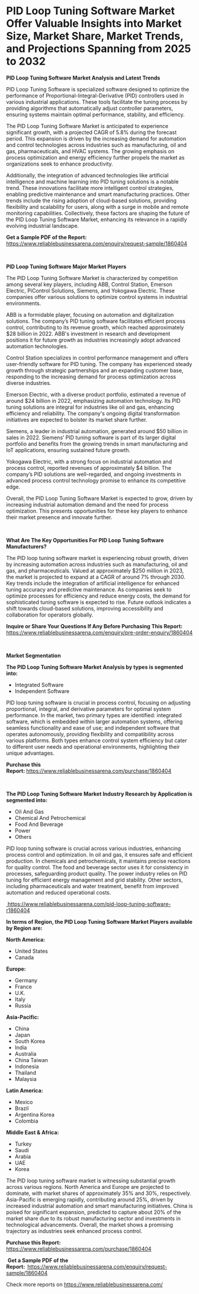 <p><h1>PID Loop Tuning Software Market Offer Valuable Insights into Market Size, Market Share, Market Trends, and Projections Spanning from 2025 to 2032</h1></p><p><strong>PID Loop Tuning Software Market Analysis and Latest Trends</strong></p>
<p><p>PID Loop Tuning Software is specialized software designed to optimize the performance of Proportional-Integral-Derivative (PID) controllers used in various industrial applications. These tools facilitate the tuning process by providing algorithms that automatically adjust controller parameters, ensuring systems maintain optimal performance, stability, and efficiency.</p><p>The PID Loop Tuning Software Market is anticipated to experience significant growth, with a projected CAGR of 5.8% during the forecast period. This expansion is driven by the increasing demand for automation and control technologies across industries such as manufacturing, oil and gas, pharmaceuticals, and HVAC systems. The growing emphasis on process optimization and energy efficiency further propels the market as organizations seek to enhance productivity.</p><p>Additionally, the integration of advanced technologies like artificial intelligence and machine learning into PID tuning solutions is a notable trend. These innovations facilitate more intelligent control strategies, enabling predictive maintenance and smart manufacturing practices. Other trends include the rising adoption of cloud-based solutions, providing flexibility and scalability for users, along with a surge in mobile and remote monitoring capabilities. Collectively, these factors are shaping the future of the PID Loop Tuning Software Market, enhancing its relevance in a rapidly evolving industrial landscape.</p></p>
<p><strong>Get a Sample PDF of the Report:&nbsp;</strong> <a href="https://www.reliablebusinessarena.com/enquiry/request-sample/1860404?utm_campaign=3165&utm_medium=2&utm_source=Github&utm_content=ia&utm_term=09032025&utm_id=pid-loop-tuning-software">https://www.reliablebusinessarena.com/enquiry/request-sample/1860404</a></p>
<p>&nbsp;</p>
<p><strong>PID Loop Tuning Software Major Market Players</strong></p>
<p><p>The PID Loop Tuning Software Market is characterized by competition among several key players, including ABB, Control Station, Emerson Electric, PiControl Solutions, Siemens, and Yokogawa Electric. These companies offer various solutions to optimize control systems in industrial environments.</p><p>ABB is a formidable player, focusing on automation and digitalization solutions. The company’s PID tuning software facilitates efficient process control, contributing to its revenue growth, which reached approximately $28 billion in 2022. ABB's investment in research and development positions it for future growth as industries increasingly adopt advanced automation technologies.</p><p>Control Station specializes in control performance management and offers user-friendly software for PID tuning. The company has experienced steady growth through strategic partnerships and an expanding customer base, responding to the increasing demand for process optimization across diverse industries.</p><p>Emerson Electric, with a diverse product portfolio, estimated a revenue of around $24 billion in 2022, emphasizing automation technology. Its PID tuning solutions are integral for industries like oil and gas, enhancing efficiency and reliability. The company's ongoing digital transformation initiatives are expected to bolster its market share further.</p><p>Siemens, a leader in industrial automation, generated around $50 billion in sales in 2022. Siemens’ PID tuning software is part of its larger digital portfolio and benefits from the growing trends in smart manufacturing and IoT applications, ensuring sustained future growth.</p><p>Yokogawa Electric, with a strong focus on industrial automation and process control, reported revenues of approximately $4 billion. The company’s PID solutions are well-regarded, and ongoing investments in advanced process control technology promise to enhance its competitive edge.</p><p>Overall, the PID Loop Tuning Software Market is expected to grow, driven by increasing industrial automation demand and the need for process optimization. This presents opportunities for these key players to enhance their market presence and innovate further.</p></p>
<p>&nbsp;</p>
<p><strong>What Are The Key Opportunities For PID Loop Tuning Software Manufacturers?</strong></p>
<p><p>The PID loop tuning software market is experiencing robust growth, driven by increasing automation across industries such as manufacturing, oil and gas, and pharmaceuticals. Valued at approximately $250 million in 2023, the market is projected to expand at a CAGR of around 7% through 2030. Key trends include the integration of artificial intelligence for enhanced tuning accuracy and predictive maintenance. As companies seek to optimize processes for efficiency and reduce energy costs, the demand for sophisticated tuning software is expected to rise. Future outlook indicates a shift towards cloud-based solutions, improving accessibility and collaboration for operators globally.</p></p>
<p><strong>Inquire or Share Your Questions If Any Before Purchasing This Report:</strong> <a href="https://www.reliablebusinessarena.com/enquiry/pre-order-enquiry/1860404?utm_campaign=3165&utm_medium=2&utm_source=Github&utm_content=ia&utm_term=09032025&utm_id=pid-loop-tuning-software">https://www.reliablebusinessarena.com/enquiry/pre-order-enquiry/1860404</a></p>
<p>&nbsp;</p>
<p><strong>Market Segmentation</strong></p>
<p><strong>The PID Loop Tuning Software Market Analysis by types is segmented into:</strong></p>
<p><ul><li>Integrated Software</li><li>Independent Software</li></ul></p>
<p><p>PID loop tuning software is crucial in process control, focusing on adjusting proportional, integral, and derivative parameters for optimal system performance. In the market, two primary types are identified: integrated software, which is embedded within larger automation systems, offering seamless functionality and ease of use; and independent software that operates autonomously, providing flexibility and compatibility across various platforms. Both types enhance control system efficiency but cater to different user needs and operational environments, highlighting their unique advantages.</p></p>
<p><strong>Purchase this Report:&nbsp;</strong><a href="https://www.reliablebusinessarena.com/purchase/1860404?utm_campaign=3165&utm_medium=2&utm_source=Github&utm_content=ia&utm_term=09032025&utm_id=pid-loop-tuning-software">https://www.reliablebusinessarena.com/purchase/1860404</a></p>
<p>&nbsp;</p>
<p><strong>The PID Loop Tuning Software Market Industry Research by Application is segmented into:</strong></p>
<p><ul><li>Oil And Gas</li><li>Chemical And Petrochemical</li><li>Food And Beverage</li><li>Power</li><li>Others</li></ul></p>
<p><p>PID loop tuning software is crucial across various industries, enhancing process control and optimization. In oil and gas, it ensures safe and efficient production. In chemicals and petrochemicals, it maintains precise reactions for quality control. The food and beverage sector uses it for consistency in processes, safeguarding product quality. The power industry relies on PID tuning for efficient energy management and grid stability. Other sectors, including pharmaceuticals and water treatment, benefit from improved automation and reduced operational costs.</p></p>
<p><a href="https://www.reliablebusinessarena.com/pid-loop-tuning-software-r1860404?utm_campaign=3165&utm_medium=2&utm_source=Github&utm_content=ia&utm_term=09032025&utm_id=pid-loop-tuning-software">&nbsp;https://www.reliablebusinessarena.com/pid-loop-tuning-software-r1860404</a></p>
<p><strong>In terms of Region, the PID Loop Tuning Software Market Players available by Region are:</strong></p>
<p>
    <p> <strong> North America: </strong>
        <ul>
            <li>United States</li>
            <li>Canada</li>
        </ul>
        </p> 
    <p> <strong> Europe: </strong>
        <ul>
            <li>Germany</li>
            <li>France</li>
            <li>U.K.</li>
            <li>Italy</li>
            <li>Russia</li>
        </ul>
        </p> 
    <p> <strong> Asia-Pacific: </strong>
        <ul>
            <li>China</li>
            <li>Japan</li>
            <li>South Korea</li>
            <li>India</li>
            <li>Australia</li>
            <li>China Taiwan</li>
            <li>Indonesia</li>
            <li>Thailand</li>
            <li>Malaysia</li>
        </ul>
        </p> 
    <p> <strong> Latin America: </strong>
        <ul>
            <li>Mexico</li>
            <li>Brazil</li>
            <li>Argentina Korea</li>
            <li>Colombia</li>
        </ul>
        </p> 
    <p> <strong> Middle East & Africa: </strong>
        <ul>
            <li>Turkey</li>
            <li>Saudi</li>
            <li>Arabia</li>
            <li>UAE</li>
            <li>Korea</li>
        </ul>
    </p>
    </p>
<p><p>The PID loop tuning software market is witnessing substantial growth across various regions. North America and Europe are projected to dominate, with market shares of approximately 35% and 30%, respectively. Asia-Pacific is emerging rapidly, contributing around 25%, driven by increased industrial automation and smart manufacturing initiatives. China is poised for significant expansion, predicted to capture about 20% of the market share due to its robust manufacturing sector and investments in technological advancements. Overall, the market shows a promising trajectory as industries seek enhanced process control.</p></p>
<p><strong>Purchase this Report: </strong><a href="https://www.reliablebusinessarena.com/purchase/1860404?utm_campaign=3165&utm_medium=2&utm_source=Github&utm_content=ia&utm_term=09032025&utm_id=pid-loop-tuning-software">https://www.reliablebusinessarena.com/purchase/1860404</a></p>
<p>&nbsp;<strong>Get a Sample PDF of the Report:&nbsp;&nbsp;</strong><a href="https://www.reliablebusinessarena.com/enquiry/request-sample/1860404?utm_campaign=3165&utm_medium=2&utm_source=Github&utm_content=ia&utm_term=09032025&utm_id=pid-loop-tuning-software">https://www.reliablebusinessarena.com/enquiry/request-sample/1860404</a></p>
<p><strong></strong></p>
<p>Check more reports on <a href="https://www.reliablebusinessarena.com/?utm_campaign=3165&utm_medium=2&utm_source=Github&utm_content=ia&utm_term=09032025&utm_id=pid-loop-tuning-software">https://www.reliablebusinessarena.com/</a></p>